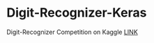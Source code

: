 # Digit-Recognizer-Keras
Digit-Recognizer Competition on Kaggle
[LINK](https://www.kaggle.com/c/digit-recognizer)
